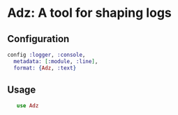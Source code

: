 # Adz: A tool for shaping logs

## Configuration

```elixir
config :logger, :console,
  metadata: [:module, :line],
  format: {Adz, :text}
```

## Usage

```elixir
   use Adz
```
